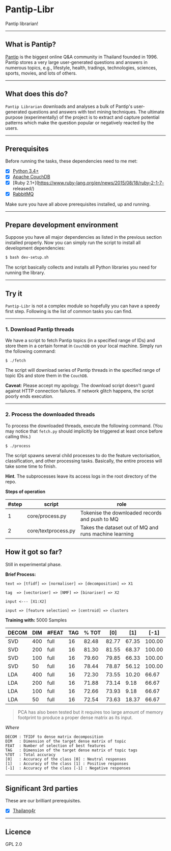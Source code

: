 # Pantip-Libr

Pantip librarian!

---

## What is Pantip?

[Pantip](http://www.pantip.com) is the biggest online Q&A community 
in Thailand founded in 1996. Pantip stores a very large 
user-generated questions and answers in numerous topics, 
e.g., lifestyle, health, tradings, technologies, sciences, 
sports, movies, and lots of others. 

---

## What does this do?

`Pantip Librarian` downloads and analyses a bulk of 
Pantip's user-generated questions and answers with 
text mining techniques. The ultimate purpose (experimentally) 
of the project is to extract and capture potential 
patterns which make the question popular or 
negatively reacted by the users.

---

## Prerequisites

Before running the tasks, these dependencies need to me met:

- [x] [Python 3.4+](https://www.python.org/download/releases/3.4.3/)
- [x] [Apache CouchDB](http://couchdb.apache.org/)
- [x] [Ruby 2.1+](https://www.ruby-lang.org/en/news/2015/08/18/ruby-2-1-7-
released/)
- [x] [RabbitMQ](https://www.rabbitmq.com)

Make sure you have all above prerequisites installed, up and running.

---

## Prepare development environment

Suppose you have all major dependencies as listed in the previous 
section installed properly. Now you can simply run the script 
to install all development dependencies:

```bash
$ bash dev-setup.sh
```

The script basically collects and installs all Python libraries you 
need for running the library.

---

## Try it

`Pantip-Libr` is not a complex module so hopefully you can have a 
speedy first step. Following is the list of common tasks you can 
find.

---

### 1. Download Pantip threads

We have a script to fetch Pantip topics (in a specified range of IDs) 
and store them in a certain format in `CouchDB` on your local machine. 
Simply run the following command:

```
$ ./fetch
```

The script will download series of Pantip threads in the 
specified range of topic IDs and store them in the `CouchDB`.

**Caveat**: Please accept my apology. The download script doesn't 
guard against HTTP connection failures. If network glitch happens, 
the script poorly ends execution.

---

### 2. Process the downloaded threads

To process the downloaded threads, execute the following 
command. (You may notice that `fetch.py` should implicitly 
be triggered at least once before calling this.)

```
$ ./process
```

The script spawns several child processes to do the feature vectorisation, 
classification, and other processing tasks. Basically, the entire 
process will take some time to finish.

**Hint**. The subprocesses leave its access logs in the root directory 
of the repo.

**Steps of operation**

| #step | script | role |
|----|----|----|
| 1 | core/process.py | Tokenise the downloaded records and push to MQ
| 2 | core/textprocess.py | Takes the dataset out of MQ and runs machine learning


## How it got so far?

Still in experimental phase. 

**Brief Process:**

```text
text => [tfidf] => [normaliser] => [decomposition] => X1

tag  => [vectoriser] => [NMF] => [binariser] => X2

input <--- [X1:X2]

input => [feature selection] => [centroid] => clusters
```

**Training with:** 5000 Samples

| DECOM | DIM |#FEAT|   TAG | % TOT |  [0]  |  [1]  |  [-1] |
|-------|-----|-----|-------|-------|-------|-------|-------|
|  SVD  | 400 | full|   16  | 82.48 | 82.77 | 67.35 | 100.00
|  SVD  | 200 | full|   16  | 81.30 | 81.55 | 68.37 | 100.00
|  SVD  | 100 | full|   16  | 79.60 | 79.85 | 66.33 | 100.00
|  SVD  |  50 | full|   16  | 78.44 | 78.87 | 56.12 | 100.00
|  LDA  | 400 | full|   16  | 72.30 | 73.55 | 10.20 | 66.67 
|  LDA  | 200 | full|   16  | 71.88 | 73.14 |  9.18 | 66.67 
|  LDA  | 100 | full|   16  | 72.66 | 73.93 |  9.18 | 66.67 
|  LDA  |  50 | full|   16  | 72.54 | 73.63 | 18.37 | 66.67 

> PCA has also been tested but it requires too large amount 
of memory footprint to produce a proper dense matrix as its input.

*Where*

```text
DECOM : TFIDF to dense matrix decomposition
DIM   : Dimension of the target dense matrix of topic
FEAT  : Number of selection of best features
TAG   : Dimension of the target dense matrix of topic tags
%TOT  : Total accuracy
[0]   : Accuracy of the class [0] : Neutral responses
[1]   : Accuracy of the class [1] : Positive responses
[-1]  : Accuracy of the class [-1] : Negative responses
```

---


## Significant 3rd parties

These are our brilliant prerequisites.

- [x] [Thailang4r](https://github.com/veer66/thailang4r)

---

## Licence

GPL 2.0

